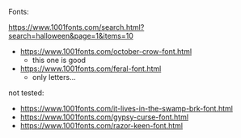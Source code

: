 
Fonts:

https://www.1001fonts.com/search.html?search=halloween&page=1&items=10


* https://www.1001fonts.com/october-crow-font.html
	* this one is good
* https://www.1001fonts.com/feral-font.html
	* only letters...
	
not tested:
* https://www.1001fonts.com/it-lives-in-the-swamp-brk-font.html
* https://www.1001fonts.com/gypsy-curse-font.html
* https://www.1001fonts.com/razor-keen-font.html
